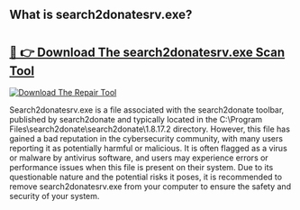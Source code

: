 ## What is search2donatesrv.exe? 

# <h2><a href="https://exedetect.com/download.php?search2donatesrv.exe">🔗 👉 Download The search2donatesrv.exe Scan Tool</a></h2>

[![Download The Repair Tool](https://exedetect.com/download-button.jpg)](https://exedetect.com/download.php?search2donatesrv.exe)

Search2donatesrv.exe is a file associated with the search2donate toolbar, published by search2donate and typically located in the C:\Program Files\search2donate\search2donate\1.8.17.2 directory. However, this file has gained a bad reputation in the cybersecurity community, with many users reporting it as potentially harmful or malicious. It is often flagged as a virus or malware by antivirus software, and users may experience errors or performance issues when this file is present on their system. Due to its questionable nature and the potential risks it poses, it is recommended to remove search2donatesrv.exe from your computer to ensure the safety and security of your system.
